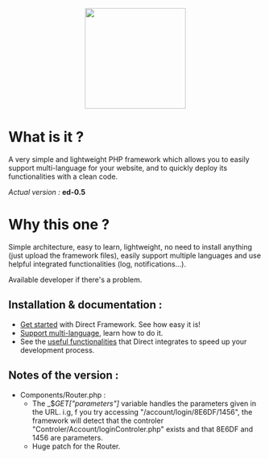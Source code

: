 <p align="center">
<img src="https://speeload.com/uploads/ae1h6SUhhG.png" width="200">
<p>

# What is it ?
A very simple and lightweight PHP framework which allows you to easily support multi-language for your website, and to quickly deploy its functionalities with a clean code.

_Actual version :_ __ed-0.5__

# Why this one ?
Simple architecture, easy to learn, lightweight, no need to install anything (just upload the framework files), easily support multiple languages and use helpful integrated functionalities (log, notifications...).

Available developer if there's a problem.

Installation & documentation :
------------------------------

* [Get started][1] with Direct Framework. See how easy it is!
* [Support multi-language][2], learn how to do it.
* See the [useful functionalities][3] that Direct integrates to speed up your development process.

Notes of the version :
------------------------------

* Components/Router.php :
    * The _$_GET["parameters"]_ variable handles the parameters given in the URL.
    i.g, f you try accessing "/account/login/8E6DF/1456", the framework will detect that the controler "Controler/Account/loginControler.php" exists and that 8E6DF and 1456 are parameters.
    * Huge patch for the Router.

[1]: https://berwick.fr/projects/directframework/documentation
[2]: https://berwick.fr/projects/directframework/documentation/support-multi-lang
[3]: #